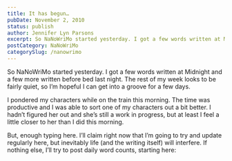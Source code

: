 ```yaml
---
title: It has begun…
pubDate: November 2, 2010
status: publish
author: Jennifer Lyn Parsons
excerpt: So NaNoWriMo started yesterday. I got a few words written at Midnight and a few more written before bed last night.
postCategory: NaNoWriMo
categorySlug: /nanowrimo
---
```

So NaNoWriMo started yesterday. I got a few words written at Midnight and a few more written before bed last night. The rest of my week looks to be fairly quiet, so I’m hopeful I can get into a groove for a few days.

I pondered my characters while on the train this morning. The time was productive and I was able to sort one of my characters out a bit better. I hadn’t figured her out and she’s still a work in progress, but at least I feel a little closer to her than I did this morning.

But, enough typing here. I’ll claim right now that I’m going to try and update regularly here, but inevitably life (and the writing itself) will interfere. If nothing else, I’ll try to post daily word counts, starting here:
